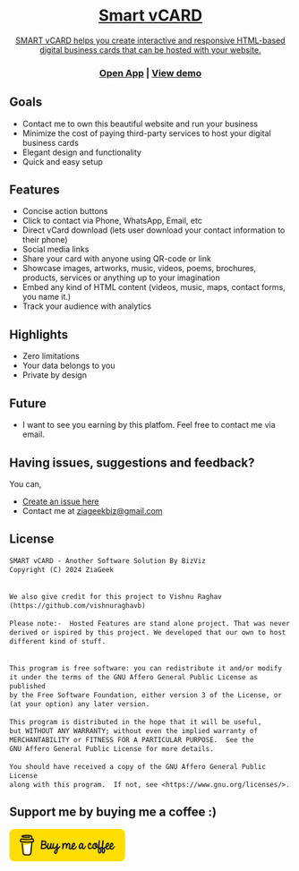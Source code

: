 <p align="center"><a href="https://smartvcard.com">
<!-- <img src="assets/images/GitHub.png" width="100%"></a> -->
</p>

<h1 align="center">Smart vCARD</h1>
<!-- <h3 align="center">Your Website Can Host Your Digital Business Cards for FREE!</h3> -->
<p align="center">SMART vCARD helps you create interactive and responsive HTML-based digital business cards that can be hosted with your website.</p>
<h3 align="center"><a href="https://www.smartvcard.com">Open App</a> | <a href="https://www.smartvcard.com">View demo</a></h3>

## Goals

- Contact me to own this beautiful website and run your business
- Minimize the cost of paying third-party services to host your digital business cards
- Elegant design and functionality
- Quick and easy setup

## Features

- Concise action buttons
- Click to contact via Phone, WhatsApp, Email, etc
- Direct vCard download (lets user download your contact information to their phone)
- Social media links
- Share your card with anyone using QR-code or link
- Showcase images, artworks, music, videos, poems, brochures, products, services or anything up to your imagination
- Embed any kind of HTML content (videos, music, maps, contact forms, you name it.)
- Track your audience with analytics

## Highlights

- Zero limitations
- Your data belongs to you
- Private by design

## Future

- I want to see you earning by this platfom. Feel free to contact me via email.

## Having issues, suggestions and feedback?

You can,

- [Create an issue here](https://github.com/ziageek/smartvcard/issues)
- Contact me at ziageekbiz@gmail.com

## License

```
SMART vCARD - Another Software Solution By BizViz
Copyright (C) 2024 ZiaGeek


We also give credit for this project to Vishnu Raghav (https://github.com/vishnuraghavb)

Please note:-  Hosted Features are stand alone project. That was never derived or ispired by this project. We developed that our own to host different kind of stuff.


This program is free software: you can redistribute it and/or modify
it under the terms of the GNU Affero General Public License as published
by the Free Software Foundation, either version 3 of the License, or
(at your option) any later version.

This program is distributed in the hope that it will be useful,
but WITHOUT ANY WARRANTY; without even the implied warranty of
MERCHANTABILITY or FITNESS FOR A PARTICULAR PURPOSE.  See the
GNU Affero General Public License for more details.

You should have received a copy of the GNU Affero General Public License
along with this program.  If not, see <https://www.gnu.org/licenses/>.
```

## Support me by buying me a coffee :)

<a href="https://www.buymeacoffee.com/ziageek"><img alt="Donate to Zia" src="assets/images/buymeacoffee.png" width="207"></a>
